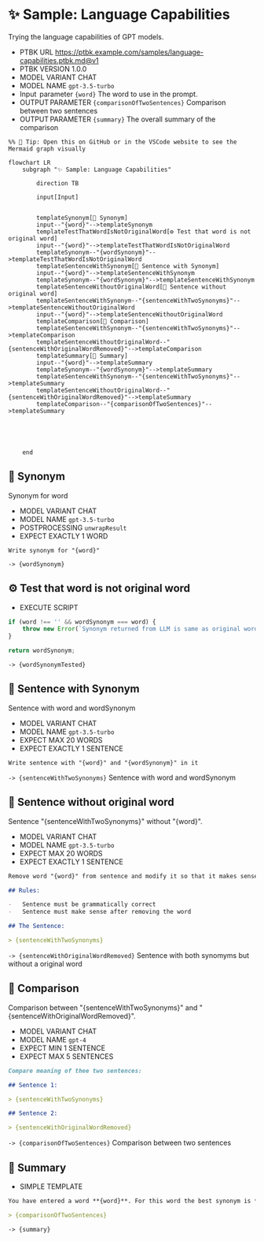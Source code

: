 # ✨ Sample: Language Capabilities

Trying the language capabilities of GPT models.

-   PTBK URL https://ptbk.example.com/samples/language-capabilities.ptbk.md@v1
-   PTBK VERSION 1.0.0
-   MODEL VARIANT CHAT
-   MODEL NAME `gpt-3.5-turbo`
-   Input  parameter `{word}` The word to use in the prompt.
-   OUTPUT PARAMETER `{comparisonOfTwoSentences}` Comparison between two sentences
-   OUTPUT PARAMETER `{summary}` The overall summary of the comparison

<!--Graph-->
<!-- ⚠️ WARNING: This section was auto-generated -->
```mermaid
%% 🔮 Tip: Open this on GitHub or in the VSCode website to see the Mermaid graph visually

flowchart LR
    subgraph "✨ Sample: Language Capabilities"

        direction TB

        input[Input]


        templateSynonym[💬 Synonym]
        input--"{word}"-->templateSynonym
        templateTestThatWordIsNotOriginalWord[⚙ Test that word is not original word]
        input--"{word}"-->templateTestThatWordIsNotOriginalWord
        templateSynonym--"{wordSynonym}"-->templateTestThatWordIsNotOriginalWord
        templateSentenceWithSynonym[💬 Sentence with Synonym]
        input--"{word}"-->templateSentenceWithSynonym
        templateSynonym--"{wordSynonym}"-->templateSentenceWithSynonym
        templateSentenceWithoutOriginalWord[💬 Sentence without original word]
        templateSentenceWithSynonym--"{sentenceWithTwoSynonyms}"-->templateSentenceWithoutOriginalWord
        input--"{word}"-->templateSentenceWithoutOriginalWord
        templateComparison[💬 Comparison]
        templateSentenceWithSynonym--"{sentenceWithTwoSynonyms}"-->templateComparison
        templateSentenceWithoutOriginalWord--"{sentenceWithOriginalWordRemoved}"-->templateComparison
        templateSummary[🔗 Summary]
        input--"{word}"-->templateSummary
        templateSynonym--"{wordSynonym}"-->templateSummary
        templateSentenceWithSynonym--"{sentenceWithTwoSynonyms}"-->templateSummary
        templateSentenceWithoutOriginalWord--"{sentenceWithOriginalWordRemoved}"-->templateSummary
        templateComparison--"{comparisonOfTwoSentences}"-->templateSummary





    end
```
<!--/Graph-->

## 💬 Synonym

Synonym for word

-   MODEL VARIANT CHAT
-   MODEL NAME `gpt-3.5-turbo`
-   POSTPROCESSING `unwrapResult`
-   EXPECT EXACTLY 1 WORD

```text
Write synonym for "{word}"
```

`-> {wordSynonym}`

## ⚙ Test that word is not original word

-   EXECUTE SCRIPT

```javascript
if (word !== '' && wordSynonym === word) {
    throw new Error(`Synonym returned from LLM is same as original word "${word}"`);
}

return wordSynonym;
```

`-> {wordSynonymTested}`

## 💬 Sentence with Synonym

Sentence with word and wordSynonym

-   MODEL VARIANT CHAT
-   MODEL NAME `gpt-3.5-turbo`
-   EXPECT MAX 20 WORDS
-   EXPECT EXACTLY 1 SENTENCE

```text
Write sentence with "{word}" and "{wordSynonym}" in it
```

`-> {sentenceWithTwoSynonyms}` Sentence with word and wordSynonym

## 💬 Sentence without original word

Sentence "{sentenceWithTwoSynonyms}" without "{word}".

-   MODEL VARIANT CHAT
-   MODEL NAME `gpt-3.5-turbo`
-   EXPECT MAX 20 WORDS
-   EXPECT EXACTLY 1 SENTENCE

```markdown
Remove word "{word}" from sentence and modify it so that it makes sense:

## Rules:

-   Sentence must be grammatically correct
-   Sentence must make sense after removing the word

## The Sentence:

> {sentenceWithTwoSynonyms}
```

`-> {sentenceWithOriginalWordRemoved}` Sentence with both synomyms but without a original word

## 💬 Comparison

Comparison between "{sentenceWithTwoSynonyms}" and "{sentenceWithOriginalWordRemoved}".

-   MODEL VARIANT CHAT
-   MODEL NAME `gpt-4`
-   EXPECT MIN 1 SENTENCE
-   EXPECT MAX 5 SENTENCES

```markdown
Compare meaning of thee two sentences:

## Sentence 1:

> {sentenceWithTwoSynonyms}

## Sentence 2:

> {sentenceWithOriginalWordRemoved}
```

`-> {comparisonOfTwoSentences}` Comparison between two sentences

## 🔗 Summary

-   SIMPLE TEMPLATE

```markdown
You have entered a word **{word}**. For this word the best synonym is **{wordSynonym}**. The sentence with both words is **{sentenceWithTwoSynonyms}**. The sentence without the original word is **{sentenceWithOriginalWordRemoved}**. And the comparison between the two sentences is:

> {comparisonOfTwoSentences}
```

`-> {summary}`
